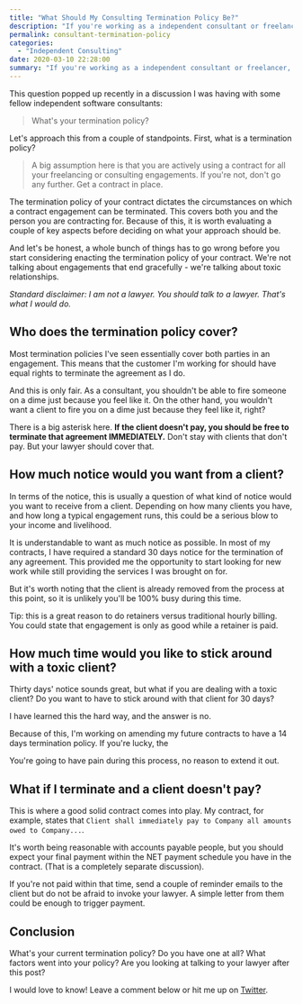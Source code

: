 ```yaml
---
title: "What Should My Consulting Termination Policy Be?"
description: "If you're working as a independent consultant or freelancer, what is a reasonable termination policy?"
permalink: consultant-termination-policy
categories:
  - "Independent Consulting"
date: 2020-03-10 22:28:00
summary: "If you're working as a independent consultant or freelancer, what is a reasonable termination policy?"
---
```


This question popped up recently in a discussion I was having with some fellow independent software consultants:

> What's your termination policy?

Let's approach this from a couple of standpoints.  First, what is a termination policy?

>A big assumption here is that you are actively using a contract for all your freelancing or consulting engagements.  If you're not, don't go any further.  Get a contract in place.

The termination policy of your contract dictates the circumstances on which a contract engagement can be terminated.  This covers both you and the person you are contracting for. Because of this, it is worth evaluating a couple of key aspects before deciding on what your approach should be.

And let's be honest, a whole bunch of things has to go wrong before you start considering enacting the termination policy of your contract.  We're not talking about engagements that end gracefully - we're talking about toxic relationships.

_Standard disclaimer: I am not a lawyer.  You should talk to a lawyer.  That's what I would do._

## Who does the termination policy cover?
Most termination policies I've seen essentially cover both parties in an engagement.  This means that the customer I'm working for should have equal rights to terminate the agreement as I do.

And this is only fair.  As a consultant, you shouldn't be able to fire someone on a dime just because you feel like it.  On the other hand, you wouldn't want a client to fire you on a dime just because they feel like it, right?

There is a big asterisk here.  **If the client doesn't pay, you should be free to terminate that agreement IMMEDIATELY.**  Don't stay with clients that don't pay.  But your lawyer should cover that.


## How much notice would you want from a client?

In terms of the notice, this is usually a question of what kind of notice would you want to receive from a client.  Depending on how many clients you have, and how long a typical engagement runs, this could be a serious blow to your income and livelihood.

It is understandable to want as much notice as possible.  In most of my contracts, I have required a standard 30 days notice for the termination of any agreement.  This provided me the opportunity to start looking for new work while still providing the services I was brought on for.

But it's worth noting that the client is already removed from the process at this point, so it is unlikely you'll be 100% busy during this time.

Tip: this is a great reason to do retainers versus traditional hourly billing.  You could state that engagement is only as good while a retainer is paid.  

## How much time would you like to stick around with a toxic client?

Thirty days' notice sounds great, but what if you are dealing with a toxic client?  Do you want to have to stick around with that client for 30 days?

I have learned this the hard way, and the answer is no.  

Because of this, I'm working on amending my future contracts to have a 14 days termination policy. If you're lucky, the 

You're going to have pain during this process, no reason to extend it out.

## What if I terminate and a client doesn't pay?

This is where a good solid contract comes into play.  My contract, for example, states that `Client shall immediately pay to Company all amounts owed to Company...`.

It's worth being reasonable with accounts payable people, but you should expect your final payment within the NET payment schedule you have in the contract.  (That is a completely separate discussion).

If you're not paid within that time, send a couple of reminder emails to the client but do not be afraid to invoke your lawyer.  A simple letter from them could be enough to trigger payment.

## Conclusion

What's your current termination policy?  Do you have one at all?  What factors went into your policy?  Are you looking at talking to your lawyer after this post?

I would love to know!  Leave a comment below or hit me up on [Twitter](https://twitter.com/1kevgriff).  